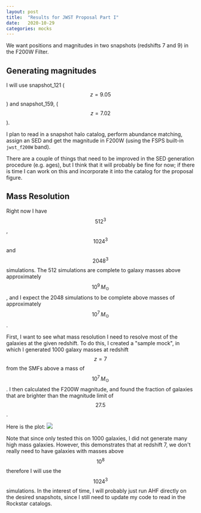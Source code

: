 ```yaml
---
layout: post
title:  "Results for JWST Proposal Part I"
date:   2020-10-29
categories: mocks
---
```


We want positions and magnitudes in two snapshots (redshifts 7 and 9) in the F200W Filter.

## Generating magnitudes

I will use snapshot_121 ($$z=9.05$$) and snapshot_159, ($$z=7.02$$).

I plan to read in a snapshot halo catalog, perform abundance matching, assign an SED and get the magnitude in F200W (using the FSPS built-in <code>jwst_f200W</code> band).

There are a couple of things that need to be improved in the SED generation procedure (e.g. ages), but I think that it will probably be fine for now; if there is time I can work on this and incorporate it into the catalog for the proposal figure.



## Mass Resolution

Right now I have $$512^3$$, $$1024^3$$ and $$2048^3$$ simulations. The 512 simulations are complete to galaxy masses above approximately $$10^9\,M_{\odot}$$, and I expect the 2048 simulations to be complete above masses of approximately $$10^7 \,M_{\odot}$$.

First, I want to see what mass resolution I need to resolve most of the galaxies at the given redshift. To do this, I created a "sample mock", in which I generated 1000 galaxy masses at redshift $$z=7$$ from the SMFs above a mass of $$10^{7}\,M_{\odot}$$. I then calculated the F200W magnitude, and found the fraction of galaxies that are brighter than the magnitude limit of $$27.5$$.

Here is the plot:
<img src="{{ site.baseurl }}/assets/plots/20201029_frac_detect.png">


Note that since only tested this on 1000 galaxies, I did not generate many high mass galaxies. However, this demonstrates that at redshift 7, we don't really need to have galaxies with masses above $$10^8$$ therefore I will use the $$1024^3$$ simulations. In the interest of time, I will probably just run AHF directly on the desired snapshots, since I still need to update my code to read in the Rockstar catalogs.
